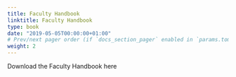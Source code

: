 ```yaml
---
title: Faculty Handbook
linktitle: Faculty Handbook
type: book
date: "2019-05-05T00:00:00+01:00"
# Prev/next pager order (if `docs_section_pager` enabled in `params.toml`)
weight: 2
---
```


Download the Faculty Handbook here 
